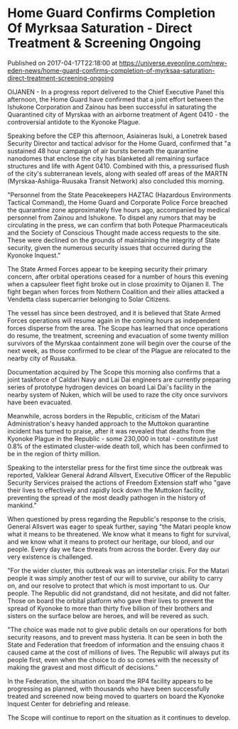 # Home Guard Confirms Completion Of Myrksaa Saturation - Direct Treatment & Screening Ongoing
Published on 2017-04-17T22:18:00 at https://universe.eveonline.com/new-eden-news/home-guard-confirms-completion-of-myrksaa-saturation-direct-treatment-screening-ongoing

OIJANEN - In a progress report delivered to the Chief Executive Panel this afternoon, the Home Guard have confirmed that a joint effort between the Ishukone Corporation and Zainou has been successful in saturating the Quarantined city of Myrskaa with an airborne treatment of Agent 0410 - the controversial antidote to the Kyonoke Plague.

Speaking before the CEP this afternoon, Asiaineras Isuki, a Lonetrek based Security Director and tactical advisor for the Home Guard, confirmed that "a sustained 48 hour campaign of air bursts beneath the quarantine nanodomes that enclose the city has blanketed all remaining surface structures and life with Agent 0410. Combined with this, a pressurised flush of the city's subterranean levels, along with sealed off areas of the MARTN (Myrskaa-Ashiiga-Ruusaka Transit Network) also concluded this morning.

"Personnel from the State Peacekeepers HAZTAC (Hazardous Environments Tactical Command), the Home Guard and Corporate Police Force breached the quarantine zone approximately five hours ago, accompanied by medical personnel from Zainou and Ishukone. To dispel any rumors that may be circulating in the press, we can confirm that both Poteque Pharmaceuticals and the Society of Conscious Thought made access requests to the site. These were declined on the grounds of maintaining the integrity of State security, given the numerous security issues that occurred during the Kyonoke Inquest."

The State Armed Forces appear to be keeping security their primary concern, after orbital operations ceased for a number of hours this evening when a capsuleer fleet fight broke out in close proximity to Oijanen II. The fight began when forces from Nothern Coalition and their allies attacked a Vendetta class supercarrier belonging to Solar Citizens.

The vessel has since been destroyed, and it is believed that State Armed Forces operations will resume again in the coming hours as independent forces disperse from the area. The Scope has learned that once operations do resume, the treatment, screening and evacuation of some twenty million survivors of the Myrskaa containment zone will begin over the course of the next week, as those confirmed to be clear of the Plague are relocated to the nearby city of Ruusaka.

Documentation acquired by The Scope this morning also confirms that a joint taskforce of Caldari Navy and Lai Dai engineers are currently preparing series of prototype hydrogen devices on board Lai Dai's facility in the nearby system of Nuken, which will be used to raze the city once survivors have been evacuated. 

Meanwhile, across borders in the Republic, criticism of the Matari Administration's heavy handed approach to the Muttokon quarantine incident has turned to praise, after it was revealed that deaths from the Kyonoke Plague in the Republic - some 230,000 in total - constitute just 0.8% of the estimated cluster-wide death toll, which has been confirmed to be in the region of thirty million.

Speaking to the interstellar press for the first time since the outbreak was reported, Valklear General Adrand Allsvert, Executive Officer of the Republic Security Services praised the actions of Freedom Extension staff who "gave their lives to effectively and rapidly lock down the Muttokon facility, preventing the spread of the most deadly pathogen in the history of mankind."

When questioned by press regarding the Republic's response to the crisis, General Allsvert was eager to speak further, saying "the Matari people know what it means to be threatened. We know what it means to fight for survival, and we know what it means to protect our heritage, our blood, and our people. Every day we face threats from across the border. Every day our very existence is challenged.

"For the wider cluster, this outbreak was an interstellar crisis. For the Matari people it was simply another test of our will to survive, our ability to carry on, and our resolve to protect that which is most important to us. Our people. The Republic did not grandstand, did not hesitate, and did not falter. Those on board the orbital platform who gave their lives to prevent the spread of Kyonoke to more than thirty five billion of their brothers and sisters on the surface below are heroes, and will be revered as such.

"The choice was made not to give public details on our operations for both security reasons, and to prevent mass hysteria. It can be seen in both the State and Federation that freedom of information and the ensuing chaos it caused came at the cost of millions of lives. The Republic will always put its people first, even when the choice to do so comes with the necessity of making the gravest and most difficult of decisions."

In the Federation, the situation on board the RP4 facility appears to be progressing as planned, with thousands who have been successfully treated and screened now being moved to quarters on board the Kyonoke Inquest Center for debriefing and release.

The Scope will continue to report on the situation as it continues to develop.
